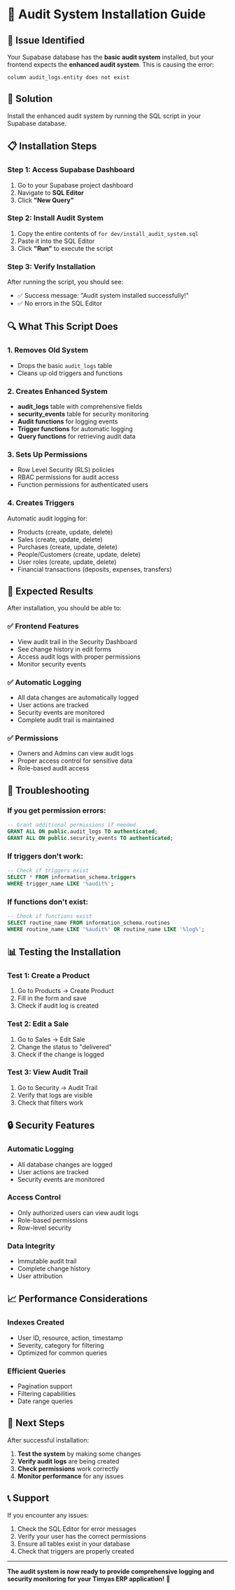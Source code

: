 # 🔧 Audit System Installation Guide

## 🚨 **Issue Identified**

Your Supabase database has the **basic audit system** installed, but your frontend expects the **enhanced audit system**. This is causing the error:

```
column audit_logs.entity does not exist
```

## 🎯 **Solution**

Install the enhanced audit system by running the SQL script in your Supabase database.

## 📋 **Installation Steps**

### **Step 1: Access Supabase Dashboard**
1. Go to your Supabase project dashboard
2. Navigate to **SQL Editor**
3. Click **"New Query"**

### **Step 2: Install Audit System**
1. Copy the entire contents of `for dev/install_audit_system.sql`
2. Paste it into the SQL Editor
3. Click **"Run"** to execute the script

### **Step 3: Verify Installation**
After running the script, you should see:
- ✅ Success message: "Audit system installed successfully!"
- ✅ No errors in the SQL Editor

## 🔍 **What This Script Does**

### **1. Removes Old System**
- Drops the basic `audit_logs` table
- Cleans up old triggers and functions

### **2. Creates Enhanced System**
- **audit_logs** table with comprehensive fields
- **security_events** table for security monitoring
- **Audit functions** for logging events
- **Trigger functions** for automatic logging
- **Query functions** for retrieving audit data

### **3. Sets Up Permissions**
- Row Level Security (RLS) policies
- RBAC permissions for audit access
- Function permissions for authenticated users

### **4. Creates Triggers**
Automatic audit logging for:
- Products (create, update, delete)
- Sales (create, update, delete)
- Purchases (create, update, delete)
- People/Customers (create, update, delete)
- User roles (create, update, delete)
- Financial transactions (deposits, expenses, transfers)

## 🎯 **Expected Results**

After installation, you should be able to:

### **✅ Frontend Features**
- View audit trail in the Security Dashboard
- See change history in edit forms
- Access audit logs with proper permissions
- Monitor security events

### **✅ Automatic Logging**
- All data changes are automatically logged
- User actions are tracked
- Security events are monitored
- Complete audit trail is maintained

### **✅ Permissions**
- Owners and Admins can view audit logs
- Proper access control for sensitive data
- Role-based audit access

## 🚨 **Troubleshooting**

### **If you get permission errors:**
```sql
-- Grant additional permissions if needed
GRANT ALL ON public.audit_logs TO authenticated;
GRANT ALL ON public.security_events TO authenticated;
```

### **If triggers don't work:**
```sql
-- Check if triggers exist
SELECT * FROM information_schema.triggers 
WHERE trigger_name LIKE '%audit%';
```

### **If functions don't exist:**
```sql
-- Check if functions exist
SELECT routine_name FROM information_schema.routines 
WHERE routine_name LIKE '%audit%' OR routine_name LIKE '%log%';
```

## 📊 **Testing the Installation**

### **Test 1: Create a Product**
1. Go to Products → Create Product
2. Fill in the form and save
3. Check if audit log is created

### **Test 2: Edit a Sale**
1. Go to Sales → Edit Sale
2. Change the status to "delivered"
3. Check if the change is logged

### **Test 3: View Audit Trail**
1. Go to Security → Audit Trail
2. Verify that logs are visible
3. Check that filters work

## 🔒 **Security Features**

### **Automatic Logging**
- All database changes are logged
- User actions are tracked
- Security events are monitored

### **Access Control**
- Only authorized users can view audit logs
- Role-based permissions
- Row-level security

### **Data Integrity**
- Immutable audit trail
- Complete change history
- User attribution

## 📈 **Performance Considerations**

### **Indexes Created**
- User ID, resource, action, timestamp
- Severity, category for filtering
- Optimized for common queries

### **Efficient Queries**
- Pagination support
- Filtering capabilities
- Date range queries

## 🎯 **Next Steps**

After successful installation:

1. **Test the system** by making some changes
2. **Verify audit logs** are being created
3. **Check permissions** work correctly
4. **Monitor performance** for any issues

## 📞 **Support**

If you encounter any issues:

1. Check the SQL Editor for error messages
2. Verify your user has the correct permissions
3. Ensure all tables exist in your database
4. Check that triggers are properly created

---

**The audit system is now ready to provide comprehensive logging and security monitoring for your Timyas ERP application!** 🎉
